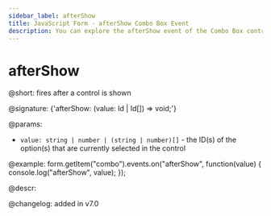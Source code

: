 ```yaml
---
sidebar_label: afterShow
title: JavaScript Form - afterShow Combo Box Event 
description: You can explore the afterShow event of the Combo Box control of Form in the documentation of the DHTMLX JavaScript UI library. Browse developer guides and API reference, try out code examples and live demos, and download a free 30-day evaluation version of DHTMLX Suite.
---
```


# afterShow

@short: fires after a control is shown

@signature: {'afterShow: (value: Id | Id[]) => void;'}

@params:
- `value: string | number | (string | number)[]` - the ID(s) of the option(s) that are currently selected in the control

@example:
form.getItem("combo").events.on("afterShow", function(value) {
    console.log("afterShow", value);
});

@descr:

@changelog: added in v7.0
